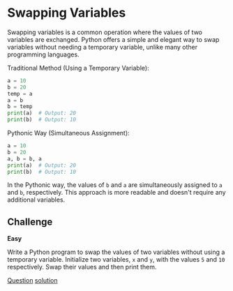 # Swapping Variables

Swapping variables is a common operation where the values of two variables are exchanged. Python offers a simple and elegant way to swap variables without needing a temporary variable, unlike many other programming languages.

Traditional Method (Using a Temporary Variable):

```python
a = 10
b = 20
temp = a
a = b
b = temp
print(a)  # Output: 20
print(b)  # Output: 10
```

Pythonic Way (Simultaneous Assignment):

```python
a = 10
b = 20
a, b = b, a
print(a)  # Output: 20
print(b)  # Output: 10
```

In the Pythonic way, the values of `b` and `a` are simultaneously assigned to `a` and `b`, respectively. This approach is more readable and doesn't require any additional variables.

## Challenge

**Easy**

Write a Python program to swap the values of two variables without using a temporary variable. Initialize two variables, `x` and `y`, with the values `5` and `10` respectively. Swap their values and then print them.

[Question](q.py) [solution](solution.py)